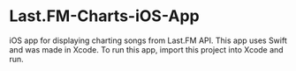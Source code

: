 # Last.FM-Charts-iOS-App
iOS app for displaying charting songs from Last.FM API. This app uses Swift and was made in Xcode. To run this app, import this project into Xcode and run.

